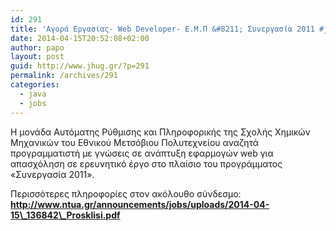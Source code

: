 ```yaml
---
id: 291
title: 'Αγορά Εργασίας- Web Developer- E.M.Π &#8211; Συνεργασία 2011 #jobs #jhug'
date: 2014-04-15T20:52:08+02:00
author: papo
layout: post
guid: http://www.jhug.gr/?p=291
permalink: /archives/291
categories:
  - java
  - jobs
---
```

Η μονάδα Αυτόματης Ρύθμισης και Πληροφορικής της Σχολής Χημικών Μηχανικών του Εθνικού Μετσόβιου Πολυτεχνείου αναζητά προγραμματιστή με γνώσεις σε ανάπτυξη εφαρμογών web για απασχόληση σε ερευνητικό έργο στο πλαίσιο του προγράμματος «Συνεργασία 2011».

Περισσότερες πληροφορίες στον ακόλουθο σύνδεσμο:  
**http://www.ntua.gr/announcements/jobs/uploads/2014-04-15\_136842\_Prosklisi.pdf**